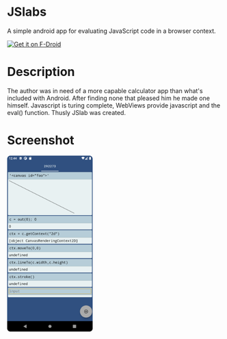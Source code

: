 # JSlabs

A simple android app for evaluating JavaScript code in a browser context.

[<img src="https://fdroid.gitlab.io/artwork/badge/get-it-on.png"
     alt="Get it on F-Droid"
     height="80">](https://f-droid.org/packages/eu.dfdx.jslab/)

# Description

The author was in need of a more capable calculator app than what's included with Android. After finding none that pleased him he made one himself. Javascript is turing complete, WebViews provide javascript and the eval() function. Thusly JSlab was created.

# Screenshot

<img src="metadata/en-US/images/phoneScreenshots/1.png" width="200dp"/>
